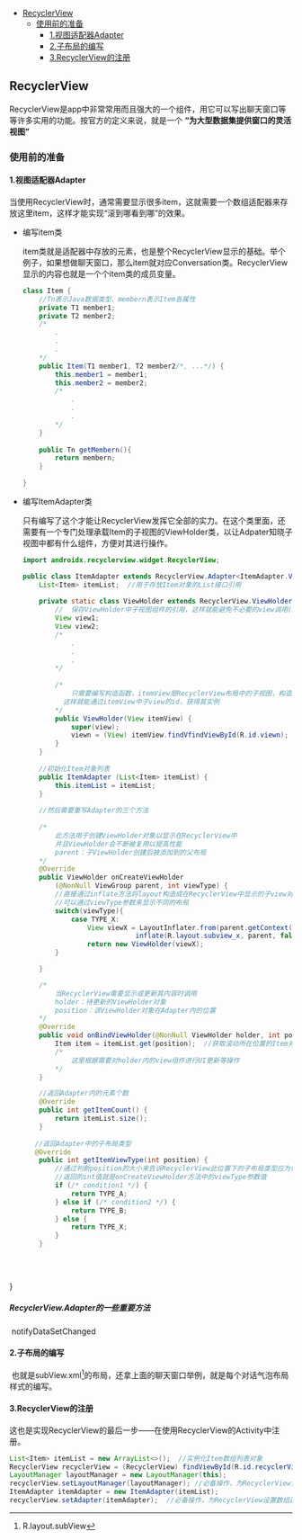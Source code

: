 
- [RecyclerView](#recyclerview)
  - [使用前的准备](#使用前的准备)
    - [1.视图适配器Adapter](#1视图适配器adapter)
    - [2.子布局的编写](#2子布局的编写)
    - [3.RecyclerView的注册](#3recyclerview的注册)

## RecyclerView

RecyclerView是app中非常常用而且强大的一个组件，用它可以写出聊天窗口等等许多实用的功能。按官方的定义来说，就是一个 **“为大型数据集提供窗口的灵活视图”**

### 	使用前的准备

#### 	1.视图适配器Adapter

当使用RecyclerView时，通常需要显示很多item，这就需要一个数组适配器来存放这里item，这样才能实现“滚到哪看到哪”的效果。

- 编写item类

    item类就是适配器中存放的元素，也是整个RecyclerView显示的基础。举个例子，如果想做聊天窗口，那么item就对应Conversation类。RecyclerView显示的内容也就是一个个item类的成员变量。

    ```java
    class Item {
        //Tn表示Java数据类型、membern表示Item各属性
        private T1 member1;
        private T2 member2;
        /*
        	.
        	.
        	.
        */
        public Item(T1 member1, T2 member2/*, ...*/) {
            this.member1 = member1;
            this.member2 = member2;
            /*
        		.
        		.
        		.
            */
        }
        
        public Tn getMembern(){
            return membern;
        }
        
    }
    ```

    

- 编写ItemAdapter类

    只有编写了这个才能让RecyclerView发挥它全部的实力。在这个类里面，还需要有一个专门处理承载Item的子视图的ViewHolder类，以让Adpater知晓子视图中都有什么组件，方便对其进行操作。

    ```java
    import androidx.recyclerview.widget.RecyclerView;
    
    public class ItemAdapter extends RecyclerView.Adapter<ItemAdapter.ViewHolder> {
        List<Item> itemList;  //用于存放Item对象的List接口引用
        
        private static class ViewHolder extends RecyclerView.ViewHolder {
            //  保存ViewHolder中子视图组件的引用，这样就能避免不必要的view调用(即        	    findVfindViewById())
            View view1;  
            View view2;
            /*
        		.
        		.
        		.
            */        
            
            /*
                只需要编写构造函数，itemView是RecyclerView布局中的子视图，构造时将其传入，
           	  这样就能通过itemView中子view的id，获得其实例  
            */
            public ViewHolder(View itemView) {
                super(view);
                viewn = (View) itemView.findVfindViewById(R.id.viewn);
            }
        }
        
        //初始化Item对象列表
        public ItemAdapter (List<Item> itemList) {
            this.itemList = itemList;
        }
        
        //然后需要重写Adapter的三个方法
        
        /*
        	此方法用于创建ViewHolder对象以显示在RecyclerView中
        	并且ViewHolder会不断被复用以提高性能
        	parent：子ViewHolder创建后被添加到的父布局
        */
        @Override
        public ViewHolder onCreateViewHolder
            (@NonNull ViewGroup parent, int viewType) {
            //直接通过inflate方法将layout构造成在RecyclerView中显示的子view对象
            //可以通过viewType参数来显示不同的布局
            switch(viewType){
                case TYPE_X:
             		View viewX = LayoutInflater.from(parent.getContext()).
        						inflate(R.layout.subview_x, parent, false);
           			return new ViewHolder(viewX);               
            }
    
        }
    
        /*
        	当RecyclerView需要显示或更新其内容时调用
       		holder：待更新的ViewHolder对象
       		position：该ViewHolder对象在Adapter内的位置
        */
        @Override
        public void onBindViewHolder(@NonNull ViewHolder holder, int position) {
            Item item = itemList.get(position);  //获取滚动所在位置的Item对象
            /*
            	这里根据需要对holder内的view组件进行UI更新等操作
            */
        }
    
        //返回Adapter内的元素个数
        @Override
        public int getItemCount() {
            return itemList.size();
        }
        
       //返回Adapter中的子布局类型 
       @Override
        public int getItemViewType(int position) {
            //通过判断position的大小来告诉RecyclerView此位置下的子布局类型应为什么
            //返回的int值就是onCreateViewHolder方法中的viewType参数值
            if (/* condition1 */) {
                return TYPE_A;	
            } else if (/* condition2 */) {
                return TYPE_B;
            } else {
                return TYPE_X;
            }
        }
        
        
        
    ```

}

##### RecyclerView.Adapter的一些重要方法

​	notifyDataSetChanged

#### 	2.子布局的编写

​		也就是subView.xml[^1]的布局，还拿上面的聊天窗口举例，就是每个对话气泡布局样式的编写。

#### 	3.RecyclerView的注册

​		这也是实现RecyclerView的最后一步——在使用RecyclerView的Activity中注册。

```java
List<Item> itemList = new ArrayList<>();  //实例化Item数组列表对象
RecyclerView recyclerView = (RecyclerView) findViewById(R.id.recyclerView);
LayoutManager layoutManager = new LayoutManager(this);
recyclerView.setLayoutManager(layoutManager); //必备操作，为RecyclerView设定布局方式，按需传入具体的LayoutManager子对象
ItemAdapter itemAdapter = new ItemAdapter(itemList);
recyclerView.setAdapter(itemAdapter);  //必备操作，为RecyclerView设置数组适配器
```







































[^1]: R.layout.subView

